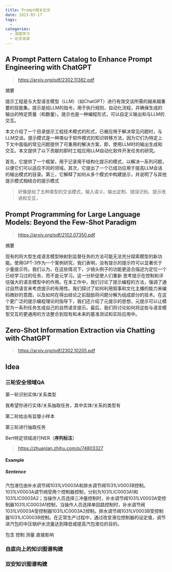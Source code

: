 ```yaml
---
title: Prompt相关论文
date: 2023-05-17 
tags: 
  - 
categories: 
  - 深度学习
  - 论文阅读
---
```


## A Prompt Pattern Catalog to Enhance Prompt Engineering with ChatGPT

> https://arxiv.org/pdf/2302.11382.pdf

摘要

提示工程是与大型语言模型（LLM）（如ChatGPT）进行有效交谈所需的越来越重要的技能集。提示是给LLM的指令，用于执行规则，自动化流程，并确保生成的输出的特定质量（和数量）。提示也是一种编程形式，可以自定义输出和与LLM的交互。

本文介绍了一个目录提示工程技术模式的形式，已被应用于解决常见问题时，与LLM交谈。提示模式是一种类似于软件模式的知识转移方法，因为它们为特定上下文中面临的常见问题提供了可重用的解决方案，即，使用LLM时的输出生成和交互。本文提供了以下贡献的即时工程应用LLM自动化软件开发任务的研究。

首先，它提供了一个框架，用于记录用于结构化提示的模式，以解决一系列问题，以便它们可以适应不同的领域。其次，它提出了一个已成功应用于提高LLM会话的输出模式的目录。第三，它解释了如何从多个模式中构建提示，并说明了与其他提示模式相结合的提示模式

> 好像是给了五种类型的交谈模式，输入语义、输出定制、错误识别、提示改进和交互，

## Prompt Programming for Large Language Models: Beyond the Few-Shot Paradigm

> https://arxiv.org/pdf/2102.07350.pdf

摘要

现有的将大型生成语言模型映射到监督任务的方法可能无法充分探索模型的新功能。使用GPT-3作为一个案例研究，我们表明，没有提示的提示符可以显著优于少量提示符。我们认为，在这些情况下，少镜头例子的功能更适合描述为定位一个已经学习过的任务，而不是元学习。这一分析促使人们重新
思考提示在控制和评估强大的语言模型中的作用。在本工作中，我们讨论了提示编程的方法，强调了通过自然语言来考虑提示的有用性。我们探讨了如何利用叙事和文化主播的能力来编码微妙的意图，以及如何在得出结论之前鼓励将问题分解为组成部分的技术。在这个更广泛的提示编程理论的指导下，我们还介绍了元提示的思想，元提示可以让模型为一系列任务生成自己的自然语言提示。最后，我们将讨论如何将这些与语言模型交互的更通用的方法整合到现有和未来的基准测试和实际应用中。

## Zero-Shot Information Extraction via Chatting with ChatGPT

> https://arxiv.org/pdf/2302.10205.pdf



## Idea

### 三轮安全领域QA

第一轮识别实体/关系类型

我希望你进行实体/关系抽取任务，其中实体/关系的类型有

第二轮给出有监督小样本

第三轮进行抽取任务

Bert特定领域进行NER（**序列标注**）

>https://zhuanlan.zhihu.com/p/74803327

#### Example

##### Sentence

汽包液位由补水调节阀1031LV0003A和排水调节阀1031LV0003B控制。1031LV0003A调节阀受两个控制器控制，分别为1031LIC0003A1和1031LIC0003A2；当操作人员选择三冲量控制时，补水调节阀1031LV0003A受控制器1031LIC0003A1控制，当操作人员选择单回路控制时，补水调节阀1031LV0003A受控制器1031LIC0003A2控制。排水调节阀1031LV0003B受控制器1031LIC0003B控制。在正常生产过程中，通过改变液位控制器的设定值，调节进汽包的中压锅炉水流量达到降低或提高汽包液位的目的。

包含
控制
测量
直接影响

### 自底向上的知识图谱构建



### 双安知识图谱构建
